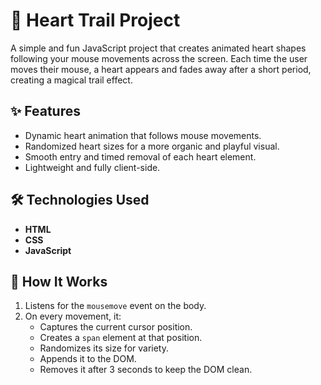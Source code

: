 # 💖 Heart Trail Project

A simple and fun JavaScript project that creates animated heart shapes following your mouse movements across the screen. Each time the user moves their mouse, a heart appears and fades away after a short period, creating a magical trail effect.

## ✨ Features

- Dynamic heart animation that follows mouse movements.
- Randomized heart sizes for a more organic and playful visual.
- Smooth entry and timed removal of each heart element.
- Lightweight and fully client-side.

## 🛠️ Technologies Used

- **HTML**
- **CSS**
- **JavaScript**

## 🚀 How It Works

1. Listens for the `mousemove` event on the body.
2. On every movement, it:
   - Captures the current cursor position.
   - Creates a `span` element at that position.
   - Randomizes its size for variety.
   - Appends it to the DOM.
   - Removes it after 3 seconds to keep the DOM clean.

